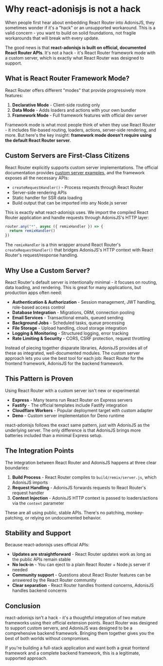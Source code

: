 # Why react-adonisjs is not a hack

When people first hear about embedding React Router into AdonisJS, they sometimes wonder if it's a "hack" or an unsupported workaround. This is a valid concern - you want to build on solid foundations, not fragile workarounds that will break with every update.

The good news is that **react-adonisjs is built on official, documented React Router APIs**. It's not a hack - it's React Router framework mode with a custom server, which is exactly what React Router was designed to support.

## What is React Router Framework Mode?

React Router offers different "modes" that provide progressively more features:

1. **Declarative Mode** - Client-side routing only
2. **Data Mode** - Adds loaders and actions with your own bundler
3. **Framework Mode** - Full framework features with official dev server

Framework mode is what most people think of when they use React Router - it includes file-based routing, loaders, actions, server-side rendering, and more. But here's the key insight: **framework mode doesn't require using the default React Router server**.

## Custom Servers are First-Class Citizens

React Router explicitly supports custom server implementations. The official documentation provides [custom server examples](https://github.com/remix-run/react-router-templates/tree/main/node-custom-server), and the framework exposes all the necessary APIs:

- `createRequestHandler()` - Process requests through React Router
- Server-side rendering APIs
- Static handler for SSR data loading
- Build output that can be imported into any Node.js server

This is exactly what react-adonisjs uses. We import the compiled React Router application and handle requests through AdonisJS's HTTP layer:

```typescript
router.any("*", async ({ remixHandler }) => {
  return remixHandler()
})
```

The `remixHandler` is a thin wrapper around React Router's `createRequestHandler()` that bridges AdonisJS's HTTP context with React Router's request/response handling.

## Why Use a Custom Server?

React Router's default server is intentionally minimal - it focuses on routing, data loading, and rendering. This is great for many applications, but production apps often need:

- **Authentication & Authorization** - Session management, JWT handling, role-based access control
- **Database Integration** - Migrations, ORM, connection pooling
- **Email Services** - Transactional emails, queued sending
- **Background Jobs** - Scheduled tasks, queue processing
- **File Storage** - Upload handling, cloud storage integration
- **Logging & Monitoring** - Structured logging, error tracking
- **Rate Limiting & Security** - CORS, CSRF protection, request throttling

Instead of piecing together disparate libraries, AdonisJS provides all of these as integrated, well-documented modules. The custom server approach lets you use the best tool for each job: React Router for the frontend framework, AdonisJS for the backend framework.

## This Pattern is Proven

Using React Router with a custom server isn't new or experimental:

- **Express** - Many teams run React Router on Express servers
- **Fastify** - The official templates include Fastify integration
- **Cloudflare Workers** - Popular deployment target with custom adapter
- **Deno** - Custom server implementation for Deno runtime

react-adonisjs follows the exact same pattern, just with AdonisJS as the underlying server. The only difference is that AdonisJS brings more batteries included than a minimal Express setup.

## The Integration Points

The integration between React Router and AdonisJS happens at three clear boundaries:

1. **Build Process** - React Router compiles to `build/remix/server.js`, which AdonisJS imports
2. **Request Handling** - AdonisJS forwards requests to React Router's request handler
3. **Context Injection** - AdonisJS HTTP context is passed to loaders/actions via the `context` parameter

These are all using public, stable APIs. There's no patching, monkey-patching, or relying on undocumented behavior.

## Stability and Support

Because react-adonisjs uses official APIs:

- **Updates are straightforward** - React Router updates work as long as the public APIs remain stable
- **No lock-in** - You can eject to a plain React Router + Node.js server if needed
- **Community support** - Questions about React Router features can be answered by the React Router community
- **Clear separation** - React Router handles frontend concerns, AdonisJS handles backend concerns

## Conclusion

react-adonisjs isn't a hack - it's a thoughtful integration of two mature frameworks using their official extension points. React Router was designed to support custom servers, and AdonisJS was designed to be a comprehensive backend framework. Bringing them together gives you the best of both worlds without compromises.

If you're building a full-stack application and want both a great frontend framework and a complete backend framework, this is a legitimate, supported approach.
